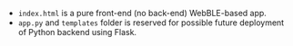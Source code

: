 - `index.html` is a pure front-end (no back-end) WebBLE-based app.
- `app.py` and `templates` folder is reserved for possible future deployment of Python backend using Flask.